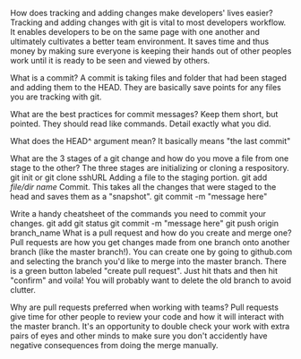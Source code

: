 How does tracking and adding changes make developers' lives easier?
Tracking and adding changes with git is vital to most developers workflow.  It enables developers to be on the same page with one another and ultimately cultivates a better team environment.  It saves time and thus money by making sure everyone is keeping their hands out of other peoples work until it is ready to be seen and viewed by others.  

What is a commit?
A commit is taking files and folder that had been staged and adding them to the HEAD.  They are basically save points for any files you are tracking with git.  

What are the best practices for commit messages?
Keep them short, but pointed.  They should read like commands.  Detail exactly what you did.  

What does the HEAD^ argument mean?
It basically means "the last commit"

What are the 3 stages of a git change and how do you move a file from one stage to the other?
The three stages are initializing or cloning a respository.  git init or git clone sshURL
Adding a file to the staging portion.  git add *file/dir name*
Commit.  This takes all the changes that were staged to the head and saves them as a "snapshot".  git commit -m "message here"

Write a handy cheatsheet of the commands you need to commit your changes.
git add
git status
git commit -m "message here"
git push origin branch_name
What is a pull request and how do you create and merge one?
Pull requests are how you get changes made from one branch onto another branch (like the master branch!).
You can create one by going to github.com and selecting the branch you'd like to merge into the master branch.  There is a green button labeled "create pull request".  Just hit thats and then hit "confirm" and voila!  You will probably want to delete the old branch to avoid clutter.

Why are pull requests preferred when working with teams?
Pull requests give time for other people to review your code and how it will interact with the master branch.  It's an opportunity to double check your work with extra pairs of eyes and other minds to make sure you don't accidently have negative consequences from doing the merge manually.